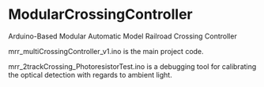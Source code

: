 # ModularCrossingController
Arduino-Based Modular Automatic Model Railroad Crossing Controller

mrr_multiCrossingController_v1.ino is the main project code.

mrr_2trackCrossing_PhotoresistorTest.ino is a debugging tool for calibrating the optical detection with regards to ambient light.
